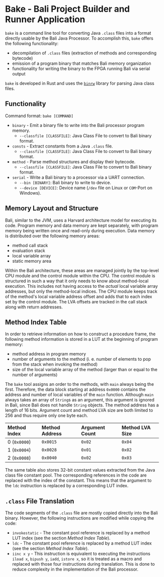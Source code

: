 # Bake - Bali Project Builder and Runner Application

`bake` is a command line tool for converting Java `.class` files into a format directly usable by the Bali Java Processor.
To accomplish this, `bake` offers the following functionality:

- decompilation of `.class` files (extraction of methods and corresponding bytecode)
- emission of a program binary that matches Bali memory organization
- functionality for writing the binary to the FPGA running Bali via serial output

`bake` is developed in Rust and uses the [`binrw`](https://github.com/jam1garner/binrw) library for parsing Java class files.

## Functionality

Command format: `bake [COMMAND]`

- `binary` - Emit a binary file to write into the Bali processor program memory.
  - `--classfile [CLASSFILE]`: Java Class File to convert to Bali binary format.
- `consts` - Extract constants from a Java `.class` file.
  - `--classfile [CLASSFILE]`: Java Class File to convert to Bali binary format.
- `method` - Parse method structures and display their bytecode.
  - `--classfile [CLASSFILE]`: Java Class File to convert to Bali binary format.
- `serial` - Write a Bali binary to a processor via a UART connection.
  - `--bin [BINARY]`: Bali binary to write to device.
  - `--device [DEVICE]`: Device name (`/dev` file on Linux or `COM`-Port on Windows).

## Memory Layout and Structure

Bali, similar to the JVM, uses a Harvard architecture model for executing its code.
Program memory and data memory are kept separately, with program memory being written once and read-only during execution.
Data memory is distributed over the following memory areas:

- method call stack
- evaluation stack
- local variable array
- static memory area

Within the Bali architecture, these areas are managed jointly by the top-level CPU module and the control module within the CPU.
The control module is structured in such a way that it only needs to know about method-local execution.
This includes not having access to the _actual_ local variable array addresses, but only the method-local indices.
The CPU module keeps track of the method's local variable address offset and adds that to each index set by the control module.
The LVA offsets are tracked in the call stack along with return addresses.

## Method Index Table

In order to retrieve information on how to construct a procedure frame,
the following method information is stored in a LUT at the beginning of program memory:

- method address in program memory
- number of arguments to the method (i. e. number of elements to pop from the stack when invoking the method)
- size of the local variable array of the method (larger than or equal to the number of arguments)

The `bake` tool assigns an order to the methods, with `main` always being the first.
Therefore, the data block starting at address `0x0000` contains the address and number of local variables of the `main` function.
Although `main` always takes an array of `String`s as an argument,
this argument is ignored in Bali, since Bali does not handle `String` objects.
The method address has a length of 16 bits.
Argument count and method LVA size are both limited to 256 and thus require only one byte each.

| Method Index | Method Address | Argument Count | Method LVA Size |
|:-------------|:---------------|:---------------|:----------------|
| 0 (`0x0000`) | `0x0015`       | `0x02`         | `0x04`          |
| 1 (`0x0004`) | `0x0028`       | `0x01`         | `0x02`          |
| 2 (`0x0008`) | `0x0040`       | `0x02`         | `0x03`          |

The same table also stores 32-bit constant values extracted from the Java class file constant pool.
The corresponding references in the code are replaced with the index of the constant.
This means that the argument to the `ldc` instruction is replaced by a corresponding LUT index.

## `.class` File Translation

The code segments of the `.class` file are mostly copied directly into the Bali binary.
However, the following instructions are modified while copying the code:

- `invokestatic` - The constant pool reference is replaced by a method LUT index (see the section _Method Index Table_).
- `ldc` - The constant pool reference is replaced by a method LUT index (see the section _Method Index Table_).
- `iinc x y` - This instruction is equivalent to executing the instructions `iload x`, `bipush y`, `iadd`, `istore x`,
  so it is treated as a macro and replaced with those four instructions during translation.
  This is done to reduce complexity in the implementation of the Bali processor.
